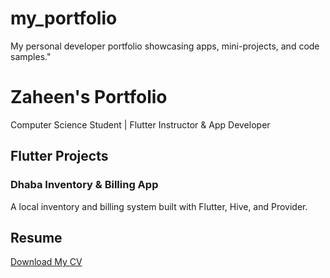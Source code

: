 # my_portfolio
My personal developer portfolio showcasing apps, mini-projects, and code samples."

# Zaheen's Portfolio

 Computer Science Student | Flutter Instructor & App Developer

## Flutter Projects

### Dhaba Inventory & Billing App
A local inventory and billing system built with Flutter, Hive, and Provider.


## Resume
[Download My CV](./CV%20Zaheen%20Zahra%20%281%29.pdf)

